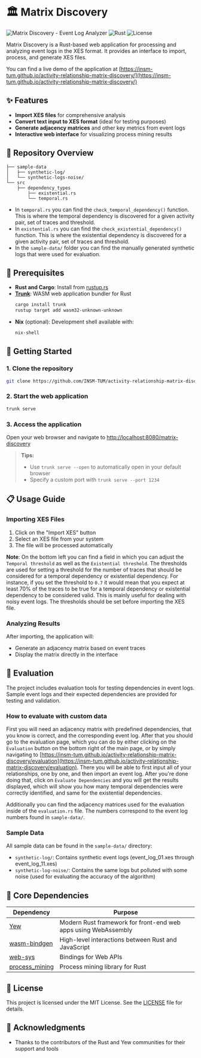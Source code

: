 # 🏛️ Matrix Discovery

![Matrix Discovery - Event Log Analyzer](https://img.shields.io/badge/Matrix%20Discovery-Event%20Log%20Analyzer-blue)
![Rust](https://img.shields.io/badge/Built%20with-Rust-orange?logo=rust)
![License](https://img.shields.io/badge/License-MIT-blue)

Matrix Discovery is a Rust-based web application for processing and analyzing event logs in the XES format. It provides an interface to import, process, and generate XES files.

You can find a live demo of the application at [https://insm-tum.github.io/activity-relationship-matrix-discovery/](https://insm-tum.github.io/activity-relationship-matrix-discovery/)

## ✨ Features

- **Import XES files** for comprehensive analysis
- **Convert text input to XES format** (ideal for testing purposes)
- **Generate adjacency matrices** and other key metrics from event logs
- **Interactive web interface** for visualizing process mining results

## 🚀 Repository Overview
```
├── sample-data
│   ├── synthetic-log/
│   └── synthetic-logs-noise/
└── src
    ├── dependency_types
        ├── existential.rs
        └── temporal.rs
```

- In `temporal.rs` you can find the `check_temporal_dependency()` function. This is
where the temporal dependency is discovered for a given activity pair, set of traces
and threshold.
- In `existential.rs` you can find the `check_existential_dependency()` function. This is
where the existential dependency is discovered for a given activity pair, set of traces
and threshold.
- In the `sample-data/` folder you can find the manually generated synthetic logs that were
used for evaluation.

## 🔧 Prerequisites

- **Rust and Cargo**: Install from [rustup.rs](https://rustup.rs/)
- **[Trunk](https://trunkrs.dev/)**: WASM web application bundler for Rust
  ```sh
  cargo install trunk
  rustup target add wasm32-unknown-unknown
  ```
- **Nix** (optional): Development shell available with:
  ```sh
  nix-shell
  ```

## 🚀 Getting Started

### 1. Clone the repository

```sh
git clone https://github.com/INSM-TUM/activity-relationship-matrix-discovery.git && cd matrix-discovery
```

### 2. Start the web application

```sh
trunk serve
```

### 3. Access the application

Open your web browser and navigate to [http://localhost:8080/matrix-discovery](http://localhost:8080/matrix-discovery)

> **Tips:** 
> - Use `trunk serve --open` to automatically open in your default browser
> - Specify a custom port with `trunk serve --port 1234`

## 📋 Usage Guide

### Importing XES Files
1. Click on the "Import XES" button
2. Select an XES file from your system
3. The file will be processed automatically

**Note**:
On the bottom left you can find a field in which you can adjust the `Temporal threshold` as well as the `Existential threshold`.
The thresholds are used for setting a threshold for the number of traces that should be considered for a temporal dependency or existential dependency.
For instance, if you set the threshold to `0.7` it would mean that you expect at least 70% of the traces to be true for a
temporal dependency or existential dependency to be considered valid. This is mainly useful for dealing with noisy event logs.
The thresholds should be set before importing the XES file.

### Analyzing Results
After importing, the application will:
- Generate an adjacency matrix based on event traces
- Display the matrix directly in the interface

## 🧪 Evaluation

The project includes evaluation tools for testing dependencies in event logs. Sample event logs and their expected dependencies are provided for testing and validation.

### How to evaluate with custom data
First you will need an adjacency matrix with predefined dependencies, that you know is correct, and the corresponding event log. After that you should go to the evaluation page, which you can do by either clicking on the `Evaluation` button on the bottom right of the main page, or by simply navigating to [https://insm-tum.github.io/activity-relationship-matrix-discovery/evaluation](https://insm-tum.github.io/activity-relationship-matrix-discovery/evaluation). There you will be able to first input all of your relationships, one by one, and then import an event log. After you're done doing that, click on `Evaluate Dependencies` and you will get the results displayed, which will show you how many temporal dependencies were correctly identified, and same for the existential dependencies.

Additionally you can find the adjacency matrices used for the evaluation inside of the `evaluation.rs` file. The numbers correspond to the event log numbers found in `sample-data/`.

### Sample Data
All sample data can be found in the `sample-data/` directory:
- `synthetic-log/`: Contains synthetic event logs (event_log_01.xes through event_log_11.xes)
- `synthetic-log-noise/`: Contains the same logs but polluted with some noise (used for evaluating the accuracy of the algorithm)


## 🧩 Core Dependencies

| Dependency | Purpose |
|------------|---------|
| [Yew](https://yew.rs/) | Modern Rust framework for front-end web apps using WebAssembly |
| [wasm-bindgen](https://rustwasm.github.io/wasm-bindgen/) | High-level interactions between Rust and JavaScript |
| [web-sys](https://rustwasm.github.io/wasm-bindgen/web-sys/) | Bindings for Web APIs |
| [process_mining](https://crates.io/crates/process_mining) | Process mining library for Rust |

## 📜 License

This project is licensed under the MIT License. See the [LICENSE](LICENSE) file for details.

## 👏 Acknowledgments

- Thanks to the contributors of the Rust and Yew communities for their support and tools
